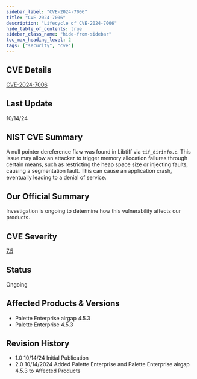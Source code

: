 ```yaml
---
sidebar_label: "CVE-2024-7006"
title: "CVE-2024-7006"
description: "Lifecycle of CVE-2024-7006"
hide_table_of_contents: true
sidebar_class_name: "hide-from-sidebar"
toc_max_heading_level: 2
tags: ["security", "cve"]
---
```


## CVE Details

[CVE-2024-7006](https://nvd.nist.gov/vuln/detail/CVE-2024-7006)

## Last Update

10/14/24

## NIST CVE Summary

A null pointer dereference flaw was found in Libtiff via `tif_dirinfo.c`. This issue may allow an attacker to trigger memory allocation failures through certain means, such as restricting the heap space size or injecting faults, causing a segmentation fault. This can cause an application crash, eventually leading to a denial of service.

## Our Official Summary

Investigation is ongoing to determine how this vulnerability affects our products.

## CVE Severity

[7.5](https://nvd.nist.gov/vuln/detail/CVE-2024-7006)

## Status

Ongoing

## Affected Products & Versions

- Palette Enterprise airgap 4.5.3
- Palette Enterprise 4.5.3

## Revision History

- 1.0 10/14/24 Initial Publication
- 2.0 10/14/2024 Added Palette Enterprise and Palette Enterprise airgap 4.5.3 to Affected Products

